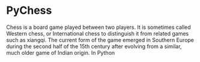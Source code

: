 # PyChess
Chess is a board game played between two players. It is sometimes called Western chess, or International chess to distinguish it from related games such as xiangqi. The current form of the game emerged in Southern Europe during the second half of the 15th century after evolving from a similar, much older game of Indian origin. In Python
